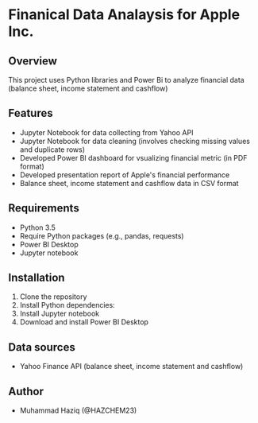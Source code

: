 # Finanical Data Analaysis for Apple Inc.

## Overview

This project uses Python libraries and Power Bi to analyze financial data (balance sheet, income statement and cashflow)

## Features
- Jupyter Notebook for data collecting from Yahoo API
- Jupyter Notebook for data cleaning (involves checking missing values and duplicate rows)
- Developed Power BI dashboard for vsualizing financial metric (in PDF format)
- Developed presentation report of Apple's financial performance
- Balance sheet, income statement and cashflow data in CSV format

## Requirements 
- Python 3.5
- Require Python packages (e.g., pandas, requests)
- Power BI Desktop
- Jupyter notebook

## Installation 
1. Clone the repository
2. Install Python dependencies:
3. Install Jupyter notebook
4. Download and install Power BI Desktop


## Data sources
- Yahoo Finance API (balance sheet, income statement and cashflow)

## Author
- Muhammad Haziq (@HAZCHEM23)

  


